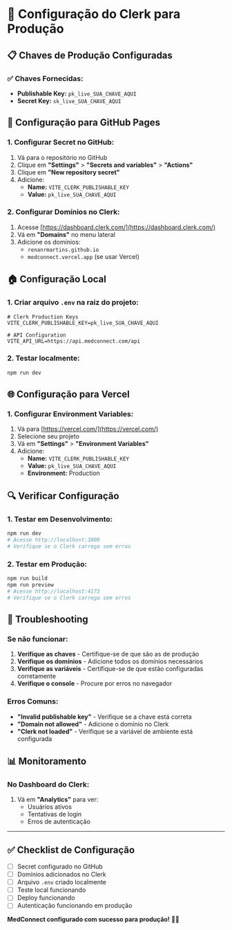 # 🔧 Configuração do Clerk para Produção

## 📋 Chaves de Produção Configuradas

### ✅ Chaves Fornecidas:
- **Publishable Key:** `pk_live_SUA_CHAVE_AQUI`
- **Secret Key:** `sk_live_SUA_CHAVE_AQUI`

## 🚀 Configuração para GitHub Pages

### 1. Configurar Secret no GitHub:
1. Vá para o repositório no GitHub
2. Clique em **"Settings"** > **"Secrets and variables"** > **"Actions"**
3. Clique em **"New repository secret"**
4. Adicione:
   - **Name:** `VITE_CLERK_PUBLISHABLE_KEY`
   - **Value:** `pk_live_SUA_CHAVE_AQUI`

### 2. Configurar Domínios no Clerk:
1. Acesse [https://dashboard.clerk.com/](https://dashboard.clerk.com/)
2. Vá em **"Domains"** no menu lateral
3. Adicione os domínios:
   - `renanrmartins.github.io`
   - `medconnect.vercel.app` (se usar Vercel)

## 🏠 Configuração Local

### 1. Criar arquivo `.env` na raiz do projeto:
```env
# Clerk Production Keys
VITE_CLERK_PUBLISHABLE_KEY=pk_live_SUA_CHAVE_AQUI

# API Configuration
VITE_API_URL=https://api.medconnect.com/api
```

### 2. Testar localmente:
```bash
npm run dev
```

## 🌐 Configuração para Vercel

### 1. Configurar Environment Variables:
1. Vá para [https://vercel.com/](https://vercel.com/)
2. Selecione seu projeto
3. Vá em **"Settings"** > **"Environment Variables"**
4. Adicione:
   - **Name:** `VITE_CLERK_PUBLISHABLE_KEY`
   - **Value:** `pk_live_SUA_CHAVE_AQUI`
   - **Environment:** Production

## 🔍 Verificar Configuração

### 1. Testar em Desenvolvimento:
```bash
npm run dev
# Acesse http://localhost:3000
# Verifique se o Clerk carrega sem erros
```

### 2. Testar em Produção:
```bash
npm run build
npm run preview
# Acesse http://localhost:4173
# Verifique se o Clerk carrega sem erros
```

## 🚨 Troubleshooting

### Se não funcionar:
1. **Verifique as chaves** - Certifique-se de que são as de produção
2. **Verifique os domínios** - Adicione todos os domínios necessários
3. **Verifique as variáveis** - Certifique-se de que estão configuradas corretamente
4. **Verifique o console** - Procure por erros no navegador

### Erros Comuns:
- **"Invalid publishable key"** - Verifique se a chave está correta
- **"Domain not allowed"** - Adicione o domínio no Clerk
- **"Clerk not loaded"** - Verifique se a variável de ambiente está configurada

## 📊 Monitoramento

### No Dashboard do Clerk:
1. Vá em **"Analytics"** para ver:
   - Usuários ativos
   - Tentativas de login
   - Erros de autenticação

---

## ✅ Checklist de Configuração

- [ ] Secret configurado no GitHub
- [ ] Domínios adicionados no Clerk
- [ ] Arquivo `.env` criado localmente
- [ ] Teste local funcionando
- [ ] Deploy funcionando
- [ ] Autenticação funcionando em produção

**MedConnect configurado com sucesso para produção!** 🚀✨

